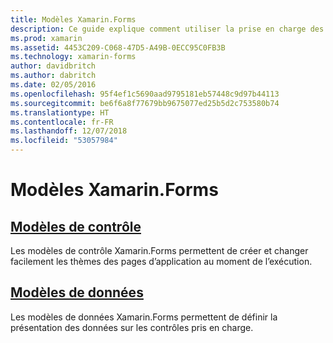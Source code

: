 ```yaml
---
title: Modèles Xamarin.Forms
description: Ce guide explique comment utiliser la prise en charge des modèles fournie par Xamarin.Forms. Cela inclut les modèles de contrôle, qui peuvent être utilisés pour facilement créer et recréer des pages de thème au moment de l’exécution, et les modèles de données, qui définissent la présentation des données sur les contrôles pris en charge.
ms.prod: xamarin
ms.assetid: 4453C209-C068-47D5-A49B-0ECC95C0FB3B
ms.technology: xamarin-forms
author: davidbritch
ms.author: dabritch
ms.date: 02/05/2016
ms.openlocfilehash: 95f4ef1c5690aad9795181eb57448c9d97b44113
ms.sourcegitcommit: be6f6a8f77679bb9675077ed25b5d2c753580b74
ms.translationtype: HT
ms.contentlocale: fr-FR
ms.lasthandoff: 12/07/2018
ms.locfileid: "53057984"
---
```

# <a name="xamarinforms-templates"></a>Modèles Xamarin.Forms

## <a name="control-templatescontrol-templatesindexmd"></a>[Modèles de contrôle](control-templates/index.md)

Les modèles de contrôle Xamarin.Forms permettent de créer et changer facilement les thèmes des pages d’application au moment de l’exécution.

## <a name="data-templatesdata-templatesindexmd"></a>[Modèles de données](data-templates/index.md)

Les modèles de données Xamarin.Forms permettent de définir la présentation des données sur les contrôles pris en charge.
